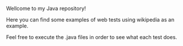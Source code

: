 Wellcome to my Java repository!

Here you can find some examples of web tests using wikipedia as an example.

Feel free to execute the .java files in order to see what each test does.
